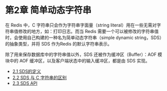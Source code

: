# 第2章 简单动态字符串

在 Redis 中，C 字符串只会作为字符串字面量（string literal）用在一些无需对字符串值修改的地方，如：打印日志。而当 Redis 需要一个可以被修改的字符串值时，会使用自己构建的一种名为简单动态字符串（simple dynamic string，SDS）的抽象类型，并将 SDS 作为Redis 的默认字符串表示。

除了用来保存数据库中的字符串值以外，SDS 还被作为缓冲区（Buffer）：AOF 模块中的 AOF 缓冲区，以及客户端状态中的输入缓冲区，都是由 SDS 实现。

- [2.1 SDS的定义](https://github.com/zhu-rundong/redis-notes/blob/main/Chapter2/2.1.md)
- [2.2 SDS 与 C 字符串的区别](https://github.com/zhu-rundong/redis-notes/blob/main/Chapter2/2.2.md)
- [2.3 SDS API](https://github.com/zhu-rundong/redis-notes/blob/main/Chapter2/2.3.md)

